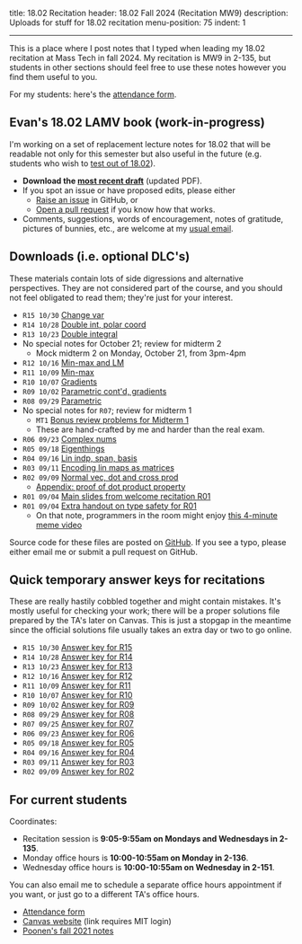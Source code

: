 title: 18.02 Recitation
header: 18.02 Fall 2024 (Recitation MW9)
description: Uploads for stuff for 18.02 recitation
menu-position: 75
indent: 1

---

This is a place where I post notes that I typed
when leading my 18.02 recitation at Mass Tech in fall 2024.
My recitation is MW9 in 2-135, but students in other sections
should feel free to use these notes however you find them useful to you.

For my students: here's the [attendance form](https://forms.gle/mmbC8q7jwiw9MBgw5).

## Evan's 18.02 LAMV book (work-in-progress)

I'm working on a set of replacement lecture notes for 18.02 that will be
readable not only for this semester but also useful in the future
(e.g. students who wish to [test out of 18.02](https://math.mit.edu/academics/undergrad/first/advanced.php)).

- **Download the [most recent draft](/upload/1802/lamv.pdf)** (updated PDF).
- If you spot an issue or have proposed edits, please either
  - [Raise an issue](https://github.com/vEnhance/1802/issues) in GitHub, or
  - [Open a pull request](https://github.com/vEnhance/1802/pulls) if you know how that works.
- Comments, suggestions, words of encouragement, notes of gratitude,
  pictures of bunnies, etc., are welcome at my [usual email](contact.html).

## Downloads (i.e. optional DLC's)

These materials contain lots of side digressions and alternative perspectives.
They are not considered part of the course,
and you should not feel obligated to read them; they're just for your interest.

- `R15 10/30` [Change var](/upload/1802/r15.pdf)
- `R14 10/28` [Double int, polar coord](/upload/1802/r14.pdf)
- `R13 10/23` [Double integral](/upload/1802/r13.pdf)
- No special notes for October 21; review for midterm 2
  - Mock midterm 2 on Monday, October 21, from 3pm-4pm
- `R12 10/16` [Min-max and LM](/upload/1802/r12.pdf)
- `R11 10/09` [Min-max](/upload/1802/r11.pdf)
- `R10 10/07` [Gradients](/upload/1802/r10.pdf)
- `R09 10/02` [Parametric cont'd, gradients](/upload/1802/r09.pdf)
- `R08 09/29` [Parametric](/upload/1802/r08.pdf)
- No special notes for `R07`; review for midterm 1
  - `MT1` [Bonus review problems for Midterm 1](/upload/1802/bonus1.pdf)
  - These are hand-crafted by me and harder than the real exam.
- `R06 09/23` [Complex nums](/upload/1802/r06.pdf)
- `R05 09/18` [Eigenthings](/upload/1802/r05.pdf)
- `R04 09/16` [Lin indp, span, basis](/upload/1802/r04.pdf)
- `R03 09/11` [Encoding lin maps as matrices](/upload/1802/r03.pdf)
- `R02 09/09` [Normal vec, dot and cross prod](/upload/1802/r02.pdf)
  - [Appendix: proof of dot product property](/upload/1802/dotpf.pdf)
- `R01 09/04` [Main slides from welcome recitation R01](/upload/1802/welcome-slides.pdf)
- `R01 09/04` [Extra handout on type safety for R01](/upload/1802/tsafe-1802.pdf)
  - On that note, programmers in the room might enjoy
    [this 4-minute meme video](https://www.destroyallsoftware.com/talks/wat)

Source code for these files are posted on [GitHub](https://github.com/vEnhance/1802).
If you see a typo, please either email me or submit a pull request on GitHub.

## Quick temporary answer keys for recitations

These are really hastily cobbled together and might contain mistakes.
It's mostly useful for checking your work;
there will be a proper solutions file prepared by the TA's later on Canvas.
This is just a stopgap in the meantime since the official solutions
file usually takes an extra day or two to go online.

- `R15 10/30` [Answer key for R15](/upload/1802/r15s.pdf)
- `R14 10/28` [Answer key for R14](/upload/1802/r14s.pdf)
- `R13 10/23` [Answer key for R13](/upload/1802/r13s.pdf)
- `R12 10/16` [Answer key for R12](/upload/1802/r12s.pdf)
- `R11 10/09` [Answer key for R11](/upload/1802/r11s.pdf)
- `R10 10/07` [Answer key for R10](/upload/1802/r10s.pdf)
- `R09 10/02` [Answer key for R09](/upload/1802/r09s.pdf)
- `R08 09/29` [Answer key for R08](/upload/1802/r08s.pdf)
- `R07 09/25` [Answer key for R07](/upload/1802/r07s.pdf)
- `R06 09/23` [Answer key for R06](/upload/1802/r06s.pdf)
- `R05 09/18` [Answer key for R05](/upload/1802/r05s.pdf)
- `R04 09/16` [Answer key for R04](/upload/1802/r04s.pdf)
- `R03 09/11` [Answer key for R03](/upload/1802/r03s.pdf)
- `R02 09/09` [Answer key for R02](/upload/1802/r02s.pdf)

## For current students

Coordinates:

- Recitation session is **9:05-9:55am on Mondays and Wednesdays in 2-135**.
- Monday office hours is **10:00-10:55am on Monday in 2-136**.
- Wednesday office hours is **10:00-10:55am on Wednesday in 2-151**.

You can also email me to schedule a separate office hours appointment
if you want, or just go to a different TA's office hours.

- [Attendance form](https://forms.gle/mmbC8q7jwiw9MBgw5)
- [Canvas website](https://canvas.mit.edu/courses/27148/modules) (link requires MIT login)
- [Poonen's fall 2021 notes](https://math.mit.edu/~poonen/notes02.pdf)

